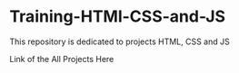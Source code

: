 # Training-HTMl-CSS-and-JS
This repository is dedicated to projects HTML, CSS and JS

Link of the All Projects Here

   
